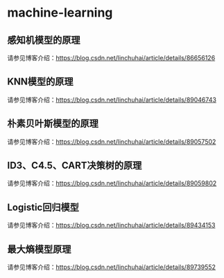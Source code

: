 # machine-learning

## 感知机模型的原理
请参见博客介绍：https://blog.csdn.net/linchuhai/article/details/86656126

## KNN模型的原理
请参见博客介绍：https://blog.csdn.net/linchuhai/article/details/89046743

## 朴素贝叶斯模型的原理
请参见博客介绍：https://blog.csdn.net/linchuhai/article/details/89057502

## ID3、C4.5、CART决策树的原理
请参见博客介绍：https://blog.csdn.net/linchuhai/article/details/89059802

## Logistic回归模型
请参见博客介绍：https://blog.csdn.net/linchuhai/article/details/89434153

## 最大熵模型原理
请参见博客介绍：https://blog.csdn.net/linchuhai/article/details/89739552
